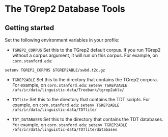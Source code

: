 # The TGrep2 Database Tools

## Getting started

Set the following environment variables in your profile:

- `TGREP2_CORPUS` Set this to the TGrep2 default corpus. If you run TGrep2 without a corpus argument, it will run on this corpus. For example, on `corn.stanford.edu`:

`setenv TGREP2_CORPUS $TGREP2ABLE/swbd.t2c.gz`

- `TGREP2ABLE` Set this to the directory that contains the TGrep2 corpora. For example, on `corn.stanford.edu`:
`setenv TGREP2ABLE /afs/ir/data/linguistic-data/Treebank/tgrep2able/`

- `TDTlite` Set this to the directory that contains the TDT scripts. For example, on `corn.stanford.edu`:
`setenv TGREP2ABLE /afs/ir/data/linguistic-data/TDTlite/`

- `TDT_DATABASES` Set this to the directory that contains the TDT databases. For example, on `corn.stanford.edu`:
`setenv TGREP2ABLE /afs/ir/data/linguistic-data/TDTlite/databases`
